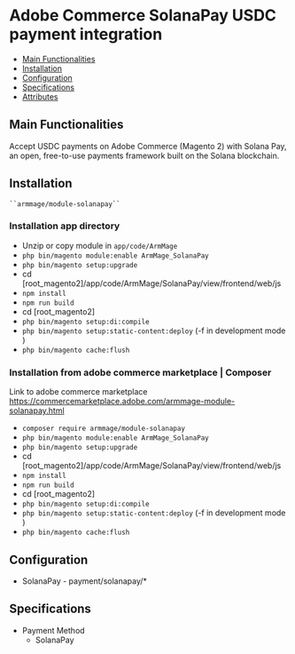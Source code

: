 # Adobe Commerce SolanaPay USDC payment integration

 - [Main Functionalities](#markdown-header-main-functionalities)
 - [Installation](#markdown-header-installation)
 - [Configuration](#markdown-header-configuration)
 - [Specifications](#markdown-header-specifications)
 - [Attributes](#markdown-header-attributes)


## Main Functionalities
 Accept USDC payments on Adobe Commerce (Magento 2) with Solana Pay, an open, free-to-use payments framework built on the Solana blockchain. 

## Installation

    ``armmage/module-solanapay``

###  Installation app directory

 - Unzip or copy module in `app/code/ArmMage`
 - `php bin/magento module:enable ArmMage_SolanaPay`
 - `php bin/magento setup:upgrade`
 - cd [root_magento2]/app/code/ArmMage/SolanaPay/view/frontend/web/js
 - `npm install`
 - `npm run build`
 -  cd [root_magento2]
 - `php bin/magento setup:di:compile`
 - `php bin/magento setup:static-content:deploy` (-f  in development mode )
 - `php bin/magento cache:flush`

### Installation from adobe commerce marketplace | Composer

Link to adobe commerce marketplace https://commercemarketplace.adobe.com/armmage-module-solanapay.html

 -  `composer require armmage/module-solanapay`
 - `php bin/magento module:enable ArmMage_SolanaPay`
 - `php bin/magento setup:upgrade`
 -  cd [root_magento2]/app/code/ArmMage/SolanaPay/view/frontend/web/js
 - `npm install`
 - `npm run build`
 -  cd [root_magento2]
 - `php bin/magento setup:di:compile`
 - `php bin/magento setup:static-content:deploy` (-f  in development mode )
 - `php bin/magento cache:flush`

## Configuration

 - SolanaPay - payment/solanapay/*


## Specifications

 - Payment Method
	- SolanaPay



